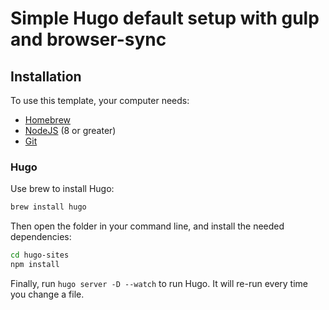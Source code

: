 # Simple Hugo default setup with gulp and browser-sync

## Installation

To use this template, your computer needs:

- [Homebrew](https://brew.sh/index_de)
- [NodeJS](https://nodejs.org/en/) (8 or greater)
- [Git](https://git-scm.com/)

### Hugo

Use brew to install Hugo:

```bash
brew install hugo
```

Then open the folder in your command line, and install the needed dependencies:

```bash
cd hugo-sites
npm install
```

Finally, run `hugo server -D --watch` to run Hugo. It will re-run every time you change a file.
